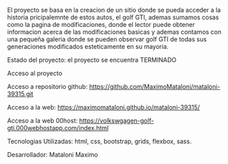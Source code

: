 El proyecto se basa en la creacion de un sitio donde se pueda acceder a la historia pricipalemnte de estos autos, el golf GTI, ademas sumamos cosas como la pagina de modificaciones, donde el lector puede obtener informacion acerca de las modificaciones basicas y ademas contamos con una pequeña galeria donde se pueden observar golf GTI de todas sus generaciones modificados esteticamente en su mayoria.

Estado del proyecto: el proyecto se encuentra TERMINADO

Acceso al proyecto 

Acceso a repositorio github: https://github.com/MaximoMataloni/mataloni-39315.git

Acceso a la web: https://maximomataloni.github.io/mataloni-39315/

Acceso a la web 00host: https://volkswgagen-golf-gti.000webhostapp.com/index.html



Tecnologias Utilizadas: html, css, bootstrap, grids, flexbox, sass.

Desarrollador: Mataloni Maximo